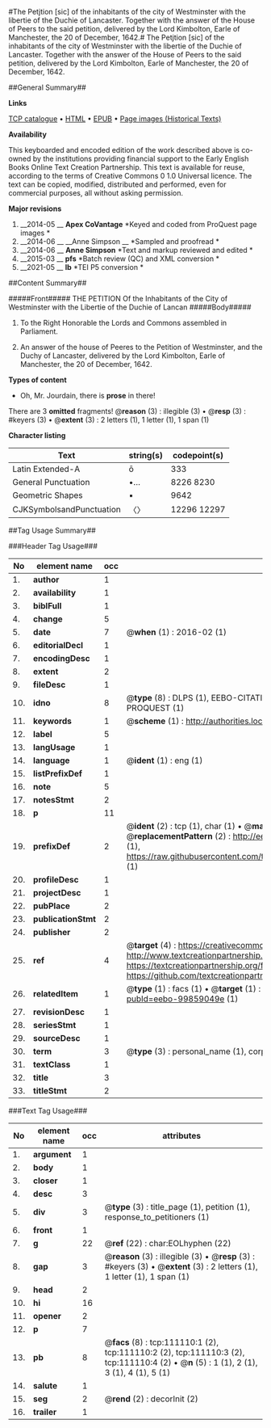 #The Petjtion [sic] of the inhabitants of the city of Westminster with the libertie of the Duchie of Lancaster. Together with the answer of the House of Peers to the said petition, delivered by the Lord Kimbolton, Earle of Manchester, the 20 of December, 1642.#
The Petjtion [sic] of the inhabitants of the city of Westminster with the libertie of the Duchie of Lancaster. Together with the answer of the House of Peers to the said petition, delivered by the Lord Kimbolton, Earle of Manchester, the 20 of December, 1642.

##General Summary##

**Links**

[TCP catalogue](http://www.ota.ox.ac.uk/tcp/)  • 
[HTML](http://tei.it.ox.ac.uk/tcp/Texts-HTML/free/A90/A90591.html)  • 
[EPUB](http://tei.it.ox.ac.uk/tcp/Texts-EPUB/free/A90/A90591.epub) • 
[Page images (Historical Texts)](https://historicaltexts.jisc.ac.uk/eebo-99859049e)

**Availability**

This keyboarded and encoded edition of the work described above is co-owned by the
    institutions providing financial support to the Early English Books Online Text Creation
    Partnership. This text is available for reuse, according to the terms of  Creative Commons 0 1.0 Universal
    licence. The text can be copied, modified, distributed and performed, even for commercial
    purposes, all without asking permission.

**Major revisions**

1. __2014-05 __ __Apex CoVantage__ *Keyed and coded from ProQuest page images *
1. __2014-06 __ __Anne Simpson __ *Sampled and proofread *
1. __2014-06 __ __Anne Simpson__ *Text and markup reviewed and edited *
1. __2015-03 __ __pfs__ *Batch review (QC) and XML conversion *
1. __2021-05 __ __lb__ *TEI P5 conversion *

##Content Summary##

#####Front#####
THE PETITION Of the Inhabitants of the City of Westminster with the Libertie of the Duchie of Lancan
#####Body#####

1. To the Right Honorable the Lords and Commons assembled in Parliament.

1. An answer of the house of Peeres to the Petition of Westminster, and the Duchy of Lancaster, delivered by the Lord Kimbolton, Earle of Manchester, the 20 of December, 1642.

**Types of content**

  * Oh, Mr. Jourdain, there is **prose** in there!

There are 3 **omitted** fragments! 
 @__reason__ (3) : illegible (3)  •  @__resp__ (3) : #keyers (3)  •  @__extent__ (3) : 2 letters (1), 1 letter (1), 1 span (1)

**Character listing**


|Text|string(s)|codepoint(s)|
|---|---|---|
|Latin Extended-A|ō|333|
|General Punctuation|•…|8226 8230|
|Geometric Shapes|▪|9642|
|CJKSymbolsandPunctuation|〈〉|12296 12297|

##Tag Usage Summary##

###Header Tag Usage###

|No|element name|occ|attributes|
|---|---|---|---|
|1.|__author__|1||
|2.|__availability__|1||
|3.|__biblFull__|1||
|4.|__change__|5||
|5.|__date__|7| @__when__ (1) : 2016-02 (1)|
|6.|__editorialDecl__|1||
|7.|__encodingDesc__|1||
|8.|__extent__|2||
|9.|__fileDesc__|1||
|10.|__idno__|8| @__type__ (8) : DLPS (1), EEBO-CITATION (1), VID (1), EEBO-PROQUEST (1), STC (3), PROQUEST (1)|
|11.|__keywords__|1| @__scheme__ (1) : http://authorities.loc.gov/ (1)|
|12.|__label__|5||
|13.|__langUsage__|1||
|14.|__language__|1| @__ident__ (1) : eng (1)|
|15.|__listPrefixDef__|1||
|16.|__note__|5||
|17.|__notesStmt__|2||
|18.|__p__|11||
|19.|__prefixDef__|2| @__ident__ (2) : tcp (1), char (1)  •  @__matchPattern__ (2) : ([0-9\-]+):([0-9IVX]+) (1), (.+) (1)  •  @__replacementPattern__ (2) : http://eebo.chadwyck.com/downloadtiff?vid=$1&page=$2 (1), https://raw.githubusercontent.com/textcreationpartnership/Texts/master/tcpchars.xml#$1 (1)|
|20.|__profileDesc__|1||
|21.|__projectDesc__|1||
|22.|__pubPlace__|2||
|23.|__publicationStmt__|2||
|24.|__publisher__|2||
|25.|__ref__|4| @__target__ (4) : https://creativecommons.org/publicdomain/zero/1.0/ (1), http://www.textcreationpartnership.org/docs/. (1), https://textcreationpartnership.org/faq/#faq05 (1), https://github.com/textcreationpartnership (1)|
|26.|__relatedItem__|1| @__type__ (1) : facs (1)  •  @__target__ (1) : https://data.historicaltexts.jisc.ac.uk/view?pubId=eebo-99859049e (1)|
|27.|__revisionDesc__|1||
|28.|__seriesStmt__|1||
|29.|__sourceDesc__|1||
|30.|__term__|3| @__type__ (3) : personal_name (1), corporate_name (1), geographic_name (1)|
|31.|__textClass__|1||
|32.|__title__|3||
|33.|__titleStmt__|2||


###Text Tag Usage###

|No|element name|occ|attributes|
|---|---|---|---|
|1.|__argument__|1||
|2.|__body__|1||
|3.|__closer__|1||
|4.|__desc__|3||
|5.|__div__|3| @__type__ (3) : title_page (1), petition (1), response_to_petitioners (1)|
|6.|__front__|1||
|7.|__g__|22| @__ref__ (22) : char:EOLhyphen (22)|
|8.|__gap__|3| @__reason__ (3) : illegible (3)  •  @__resp__ (3) : #keyers (3)  •  @__extent__ (3) : 2 letters (1), 1 letter (1), 1 span (1)|
|9.|__head__|2||
|10.|__hi__|16||
|11.|__opener__|2||
|12.|__p__|7||
|13.|__pb__|8| @__facs__ (8) : tcp:111110:1 (2), tcp:111110:2 (2), tcp:111110:3 (2), tcp:111110:4 (2)  •  @__n__ (5) : 1 (1), 2 (1), 3 (1), 4 (1), 5 (1)|
|14.|__salute__|1||
|15.|__seg__|2| @__rend__ (2) : decorInit (2)|
|16.|__trailer__|1||
